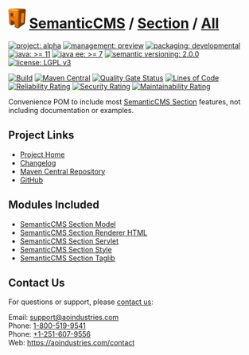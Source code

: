 # [<img src="ao-logo.png" alt="AO Logo" width="35" height="40">](https://github.com/ao-apps) [SemanticCMS](https://github.com/ao-apps/semanticcms) / [Section](https://github.com/ao-apps/semanticcms-section) / [All](https://github.com/ao-apps/semanticcms-section-all)

[![project: alpha](https://semanticcms.com/ao-badges/project-alpha.svg)](https://aoindustries.com/life-cycle#project-alpha)
[![management: preview](https://semanticcms.com/ao-badges/management-preview.svg)](https://aoindustries.com/life-cycle#management-preview)
[![packaging: developmental](https://semanticcms.com/ao-badges/packaging-developmental.svg)](https://aoindustries.com/life-cycle#packaging-developmental)  
[![java: &gt;= 11](https://semanticcms.com/ao-badges/java-11.svg)](https://docs.oracle.com/en/java/javase/11/docs/api/)
[![java ee: &gt;= 7](https://semanticcms.com/ao-badges/javaee-7.svg)](https://docs.oracle.com/javaee/7/api/)
[![semantic versioning: 2.0.0](https://semanticcms.com/ao-badges/semver-2.0.0.svg)](http://semver.org/spec/v2.0.0.html)
[![license: LGPL v3](https://semanticcms.com/ao-badges/license-lgpl-3.0.svg)](https://www.gnu.org/licenses/lgpl-3.0)

[![Build](https://github.com/ao-apps/semanticcms-section-all/workflows/Build/badge.svg?branch=master)](https://github.com/ao-apps/semanticcms-section-all/actions?query=workflow%3ABuild)
[![Maven Central](https://maven-badges.herokuapp.com/maven-central/com.semanticcms/semanticcms-section-all/badge.svg)](https://maven-badges.herokuapp.com/maven-central/com.semanticcms/semanticcms-section-all)
[![Quality Gate Status](https://sonarcloud.io/api/project_badges/measure?branch=master&project=com.semanticcms%3Asemanticcms-section-all&metric=alert_status)](https://sonarcloud.io/dashboard?branch=master&id=com.semanticcms%3Asemanticcms-section-all)
[![Lines of Code](https://sonarcloud.io/api/project_badges/measure?branch=master&project=com.semanticcms%3Asemanticcms-section-all&metric=ncloc)](https://sonarcloud.io/component_measures?branch=master&id=com.semanticcms%3Asemanticcms-section-all&metric=ncloc)  
[![Reliability Rating](https://sonarcloud.io/api/project_badges/measure?branch=master&project=com.semanticcms%3Asemanticcms-section-all&metric=reliability_rating)](https://sonarcloud.io/component_measures?branch=master&id=com.semanticcms%3Asemanticcms-section-all&metric=Reliability)
[![Security Rating](https://sonarcloud.io/api/project_badges/measure?branch=master&project=com.semanticcms%3Asemanticcms-section-all&metric=security_rating)](https://sonarcloud.io/component_measures?branch=master&id=com.semanticcms%3Asemanticcms-section-all&metric=Security)
[![Maintainability Rating](https://sonarcloud.io/api/project_badges/measure?branch=master&project=com.semanticcms%3Asemanticcms-section-all&metric=sqale_rating)](https://sonarcloud.io/component_measures?branch=master&id=com.semanticcms%3Asemanticcms-section-all&metric=Maintainability)

Convenience POM to include most [SemanticCMS Section](https://github.com/ao-apps/semanticcms-section) features, not including documentation or examples.

## Project Links
* [Project Home](https://semanticcms.com/section/all/)
* [Changelog](https://semanticcms.com/section/all/changelog)
* [Maven Central Repository](https://search.maven.org/artifact/com.semanticcms/semanticcms-section-all)
* [GitHub](https://github.com/ao-apps/semanticcms-section-all)

## Modules Included
* [SemanticCMS Section Model](https://github.com/ao-apps/semanticcms-section-model)
* [SemanticCMS Section Renderer HTML](https://github.com/ao-apps/semanticcms-section-renderer-html)
* [SemanticCMS Section Servlet](https://github.com/ao-apps/semanticcms-section-servlet)
* [SemanticCMS Section Style](https://github.com/ao-apps/semanticcms-section-style)
* [SemanticCMS Section Taglib](https://github.com/ao-apps/semanticcms-section-taglib)

## Contact Us
For questions or support, please [contact us](https://aoindustries.com/contact):

Email: [support@aoindustries.com](mailto:support@aoindustries.com)  
Phone: [1-800-519-9541](tel:1-800-519-9541)  
Phone: [+1-251-607-9556](tel:+1-251-607-9556)  
Web: https://aoindustries.com/contact
